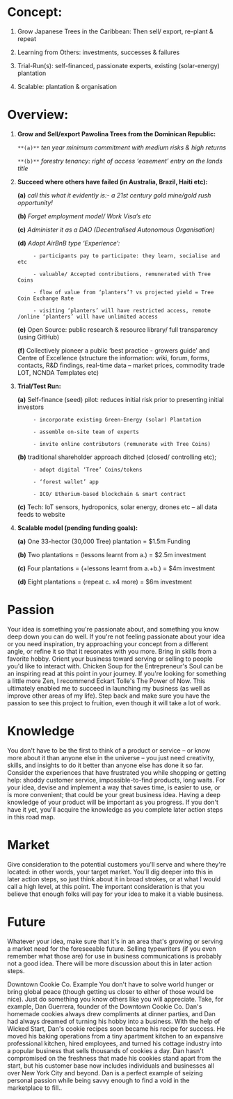 
# Concept: 

1. Grow Japanese Trees in the Caribbean:  Then sell/ export, re-plant & repeat

1. Learning from Others: investments, successes & failures

1. Trial-Run(s): self-financed,  passionate experts, existing (solar-energy) plantation

1. Scalable: plantation & organisation

# Overview:

1. **Grow and Sell/export Pawolina Trees from the Dominican Republic:**

      `**(a)**`    _ten year minimum commitment with medium risks & high returns_
   
      `**(b)**`    _forestry tenancy: right of access ‘easement’ entry on the lands title_
                      
                    
                    
2. **Succeed where others have failed (in Australia, Brazil, Haiti etc):**

      **(a)**    _call this what it evidently is:- a 21st century gold mine/gold rush opportunity!_
   
      **(b)**	  _Forget employment model/ Work Visa’s etc_  
   
      **(c)**	  _Administer it as a DAO (Decentralised Autonomous Organisation)_
   
      **(d)**	  _Adopt AirBnB type ‘Experience’:_
   
            - participants pay to participate: they learn, socialise and   etc 
            
            - valuable/ Accepted contributions, remunerated with Tree Coins
     
            - flow of value from ‘planters’? vs projected yield = Tree Coin Exchange Rate
    
            - visiting ‘planters’ will have restricted access, remote /online ‘planters’ will have unlimited access
     
      **(e)**	Open Source: public research & resource library/  full transparency (using GitHub)
   
      **(f)**	Collectively pioneer a public ‘best practice - growers guide’ and Centre of Excellence (structure the information: wiki, forum, forms, contacts, R&D findings, real-time data – market prices, commodity trade LOT, NCNDA Templates etc)

3. **Trial/Test Run:**

      **(a)**	Self-finance (seed) pilot: reduces initial risk prior to presenting initial investors
   
            - incorporate existing Green-Energy (solar) Plantation
      
            - assemble on-site team of experts
     
            - invite online contributors (remunerate with Tree Coins)
    
      **(b)**	traditional shareholder approach ditched (closed/ controlling etc);
   
            - adopt digital ‘Tree’ Coins/tokens
     
            - ‘forest wallet’ app 
    
            - ICO/ Etherium-based blockchain & smart contract

      **(c)**	Tech: IoT sensors, hydroponics, solar energy, drones etc – all data feeds to website
 
 
4. **Scalable model (pending funding goals):**

      **(a)**	One 33-hector (30,000 Tree) plantation = $1.5m Funding
   
      **(b)**	Two plantations = (lessons learnt from a.)  = $2.5m investment
   
      **(c)**	Four plantations = (+lessons learnt from a.+b.)  = $4m investment
   
      **(d)**	Eight plantations = (repeat c. x4 more) = $6m investment


# Passion
Your idea is something you're passionate about, and something you know deep down you can do well. If you're not feeling passionate about your idea or you need inspiration, try approaching your concept from a different angle, or refine it so that it resonates with you more. Bring in skills from a favorite hobby. Orient your business toward serving or selling to people you'd like to interact with. Chicken Soup for the Entrepreneur's Soul can be an inspiring read at this point in your journey. If you're looking for something a little more Zen, I recommend Eckart Tolle's The Power of Now. This ultimately enabled me to succeed in launching my business (as well as improve other areas of my life). Step back and make sure you have the passion to see this project to fruition, even though it will take a lot of work.

# Knowledge
You don't have to be the first to think of a product or service – or know more about it than anyone else in the universe – you just need creativity, skills, and insights to do it better than anyone else has done it so far. Consider the experiences that have frustrated you while shopping or getting help: shoddy customer service, impossible-to-find products, long waits. For your idea, devise and implement a way that saves time, is easier to use, or is more convenient; that could be your great business idea. Having a deep knowledge of your product will be important as you progress. If you don't have it yet, you'll acquire the knowledge as you complete later action steps in this road map.

# Market
Give consideration to the potential customers you'll serve and where they're located: in other words, your target market. You'll dig deeper into this in later action steps, so just think about it in broad strokes, or at what I would call a high level, at this point. The important consideration is that you believe that enough folks will pay for your idea to make it a viable business.

# Future
Whatever your idea, make sure that it's in an area that's growing or serving a market need for the foreseeable future. Selling typewriters (if you even remember what those are) for use in business communications is probably not a good idea. There will be more discussion about this in later action steps.
 
Downtown Cookie Co. Example
You don't have to solve world hunger or bring global peace (though getting us closer to either of those would be nice). Just do something you know others like you will appreciate. Take, for example, Dan Guerrera, founder of the Downtown Cookie Co. Dan's homemade cookies always drew compliments at dinner parties, and Dan had always dreamed of turning his hobby into a business. With the help of Wicked Start, Dan's cookie recipes soon became his recipe for success. He moved his baking operations from a tiny apartment kitchen to an expansive professional kitchen, hired employees, and turned his cottage industry into a popular business that sells thousands of cookies a day. Dan hasn't compromised on the freshness that made his cookies stand apart from the start, but his customer base now includes individuals and businesses all over New York City and beyond. Dan is a perfect example of seizing personal passion while being savvy enough to find a void in the marketplace to fill..
